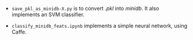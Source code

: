 - `save_pkl_as_minidb-X.py` is to convert <em>.pkl</em> into <em>minidb</em>. It also implements an SVM classifier.

- `classify_minidb_feats.ipynb` implements a simple neural network, using Caffe.

